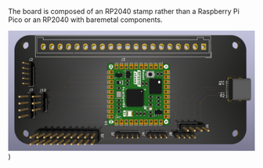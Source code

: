 The board is composed of an RP2040 stamp rather than a  Raspberry Pi Pico or an RP2040 with baremetal components. 

![3D Model](assets/3D-model.png))